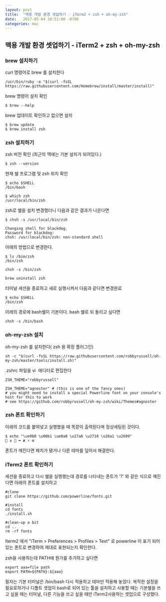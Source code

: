 ```yaml
---
layout: post
title:  "맥용 개발 환경 셋업하기 - iTerm2 + zsh + oh-my-zsh"
date:   2017-05-04 10:51:00 -0700
categories: mac
---
```


## 맥용 개발 환경 셋업하기 - iTerm2 + zsh + oh-my-zsh

### brew 설치하기

curl  명령어로 brew 를 설치한다
```
/usr/bin/ruby -e "$(curl -fsSL https://raw.githubusercontent.com/Homebrew/install/master/install)"
```

brew 명령어 설치 확인
```
$ brew --help
```

brew 업데이트 확인하고 없으면 설치
```
$ brew update
$ brew install zsh
```

### zsh 설치하기

zsh 버전 확인 (최근의 맥에는 기본 설치가 되어있다.)
```
$ zsh --version
```

현재 쉘 프로그램 및 zsh 위치 확인
```
$ echo $SHELL
/bin/bash

$ which zsh
/usr/local/bin/zsh
```

zsh로 쉘을 설치 변경했더니 다음과 같은 결과가 나온다면
```
$ chsh -s /usr/local/bin/zsh

Changing shell for blackdog.
Password for blackdog:
chsh: /usr/local/bin/zsh: non-standard shell
```

아래의 방법으로 변경한다.
```
$ ls /bim/zsh
/bin/zsh

chsh -s /bin/zsh

brew uninstall zsh
```

터미널 세션을 종료하고 새로 실행시켜서 다음과 같다면 변경완료
```
$ echo $SHELL
/bin/zsh
```

아래의 경로에 bash쉘이 기본이다. bash 쉘로 되 돌리고 싶다면
```
chsh -s /bin/bash
```

### oh-my-zsh 설치

oh-my-zsh 를 설치한다( zsh 용 확장 플러그인)
```
sh -c "$(curl -fsSL https://raw.githubusercontent.com/robbyrussell/oh-my-zsh/master/tools/install.sh)"
```

.zshrc 파일을 vi  에디터로 편집한다
```
ZSH_THEME="robbyrussell"
```

```
ZSH_THEME="agnoster" # (this is one of the fancy ones)
# you might need to install a special Powerline font on your console's host for this to work
# see https://github.com/robbyrussell/oh-my-zsh/wiki/Themes#agnoster
```

### zsh 폰트 확인하기
아래의 코드를 붙여넣고 실행했을 때 똑깥이 출력된다며 정상세팅된 것이다.
```
$ echo "\ue0b0 \u00b1 \ue0a0 \u27a6 \u2718 \u26a1 \u2699"
 ±  ➦ ✘ ⚡ ⚙
```

폰트가 깨진다면 패치가 됐거나 다른 테마를 덮어서 해결한다.


### iTerm2 폰트 확인하기


세션을 종료하고 다시 쉘을 실행했는데 경로를 나타내는 폰트가 '?' 와 같은 식으로 꺠진다면 아래의 폰트를 설치하고
```
#clone
git clone https://github.com/powerline/fonts.git

#install
cd fonts
./install.sh

#clean-up a bit
cd ..
rm -rf fonts
```

Iterm2 에서  "iTerm > Preferences > Profiles > Text" 로 powerline 이 표기 되어있는 폰트로 변경하여 제대로 표현되는지 확인한다.

zsh을 사용하는데 PATH에 뭔가를 추가하고 싶다면
```
export aaa=file path
export PATH=${PATH}:${aaa}
```

필자는 기본 터미널은 /bin/bash 다시 적용하고 테마만 적용해 놓았다. 복작한 설정을 필요로하거나 디폴트 셋업이 bash로 되어 있는 툴을 설치하고 사용할 때는 기본쉘을 쓰고 싶을 때는 터미널, 다른 기능을 쓰고 싶을 때만 iTerm2사용하는 셋업으로 구성했다.
